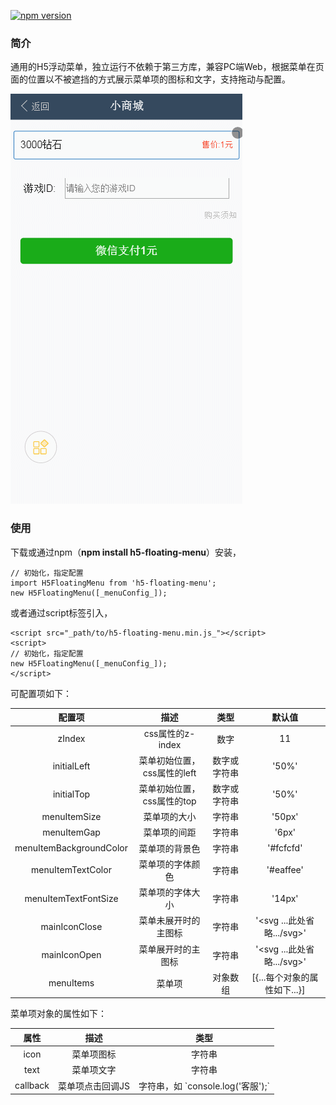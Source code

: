 [![npm version](https://badge.fury.io/js/h5-floating-menu.svg)](https://badge.fury.io/js/h5-floating-menu)

### 简介
通用的H5浮动菜单，独立运行不依赖于第三方库，兼容PC端Web，根据菜单在页面的位置以不被遮挡的方式展示菜单项的图标和文字，支持拖动与配置。

![](https://raw.githubusercontent.com/congzhou09/h5-floating-menu/HEAD/snapshot/autoadaptation.gif)

### 使用

下载或通过npm（__npm install h5-floating-menu__）安装，
```
// 初始化，指定配置
import H5FloatingMenu from 'h5-floating-menu';
new H5FloatingMenu([_menuConfig_]);

```
或者通过script标签引入，
```
<script src="_path/to/h5-floating-menu.min.js_"></script>
<script>
// 初始化，指定配置
new H5FloatingMenu([_menuConfig_]);
</script>
```

可配置项如下：

|配置项|描述|类型|默认值|
|:-:|:-:|:-:|:-:|
|zIndex|css属性的z-index|数字|11|
|initialLeft|菜单初始位置，css属性的left|数字或字符串|'50%'|
|initialTop|菜单初始位置，css属性的top|数字或字符串|'50%'|
|menuItemSize|菜单项的大小|字符串|'50px'|
|menuItemGap|菜单项的间距|字符串|'6px'|
|menuItemBackgroundColor|菜单项的背景色|字符串|'#fcfcfd'|
|menuItemTextColor|菜单项的字体颜色|字符串|'#eaffee'|
|menuItemTextFontSize|菜单项的字体大小|字符串|'14px'|
|mainIconClose|菜单未展开时的主图标|字符串|'<svg ...此处省略.../svg>'|
|mainIconOpen|菜单展开时的主图标|字符串|'<svg ...此处省略.../svg>'|
|menuItems|菜单项|对象数组|[{...每个对象的属性如下...}]|

菜单项对象的属性如下：

|属性|描述|类型|
|:-:|:-:|:-:|
|icon|菜单项图标|字符串|
|text|菜单项文字|字符串|
|callback|菜单项点击回调JS|字符串，如 \`console.log('客服');\`|

